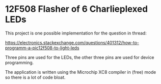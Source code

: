 12F508 Flasher of 6 Charlieplexed LEDs
======================================

This project is one possible implementation for the question in thread:

https://electronics.stackexchange.com/questions/401312/how-to-programm-a-pic12f508-to-light-leds

Three pins are used for the LEDs, the other three pins are used for device programming.

The application is written using the Microchip XC8 compiler in (free) mode so there is a lot of code bloat.
